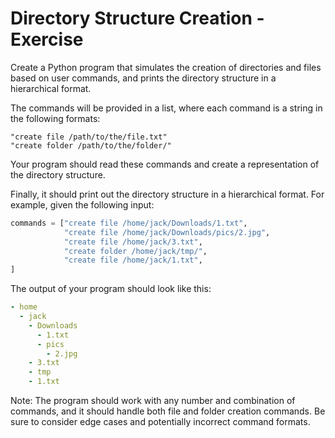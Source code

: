 # Directory Structure Creation - Exercise

Create a Python program that simulates the creation of directories and files based on user commands, and prints the directory structure in a hierarchical format.

The commands will be provided in a list, where each command is a string in the following formats:

    "create file /path/to/the/file.txt"
    "create folder /path/to/the/folder/"

Your program should read these commands and create a representation of the directory structure.

Finally, it should print out the directory structure in a hierarchical format. For example, given the following input:

```python
commands = ["create file /home/jack/Downloads/1.txt",
            "create file /home/jack/Downloads/pics/2.jpg",
            "create file /home/jack/3.txt",
            "create folder /home/jack/tmp/",
            "create file /home/jack/1.txt",
]
```

The output of your program should look like this:

```yaml
- home
  - jack
    - Downloads
      - 1.txt
      - pics
        - 2.jpg
    - 3.txt
    - tmp
    - 1.txt
```

Note: The program should work with any number and combination of commands, and it should handle both file and folder creation commands. Be sure to consider edge cases and potentially incorrect command formats.
